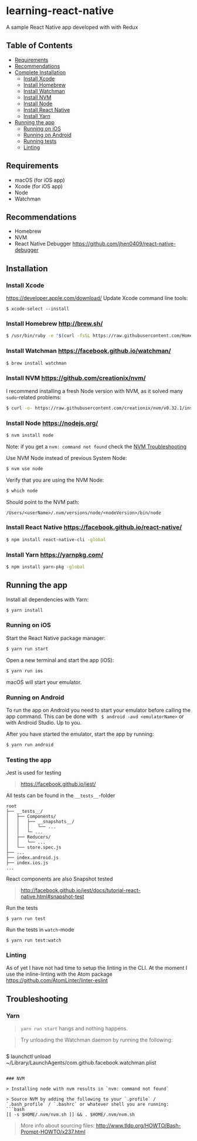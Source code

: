 # learning-react-native

A sample React Native app developed with with Redux

## Table of Contents

- [Requirements](#requirements)
- [Recommendations](#recommendations)
- [Complete Installation](#installation)
  - [Install Xcode](#install-xcode)
  - [Install Homebrew](#install-homebrew)
  - [Install Watchman](#install-watchman)
  - [Install NVM](#install-nvm)
  - [Install Node](#install-node)
  - [Install React Native](#install-react-native)
  - [Install Yarn](#install-yarn)
- [Running the app](#running-the-app)
  - [Running on iOS](#running-on-ios)
  - [Running on Android](#running-on-android)
  - [Running tests](#running-tests)
  - [Linting](#linting)

## Requirements
* macOS (for iOS app)
* Xcode (for iOS app)
* Node
* Watchman

## Recommendations
* Homebrew
* NVM
* React Native Debugger https://github.com/jhen0409/react-native-debugger

## Installation

### Install Xcode
https://developer.apple.com/download/
Update Xcode command line tools:
```
$ xcode-select --install
```

### Install Homebrew http://brew.sh/
```bash
$ /usr/bin/ruby -e "$(curl -fsSL https://raw.githubusercontent.com/Homebrew/install/master/install)"
```

### Install Watchman https://facebook.github.io/watchman/
```bash
$ brew install watchman
```

### Install NVM https://github.com/creationix/nvm/
I recommend installing a fresh Node version with NVM, as it solved many `sudo`-related problems:
```bash
$ curl -o- https://raw.githubusercontent.com/creationix/nvm/v0.32.1/install.sh | bash
```

### Install Node https://nodejs.org/
```bash
$ nvm install node
```
Note: if you get a `nvm: command not found` check the [NVM Troubleshooting](#nvm)

Use NVM Node instead of previous System Node:
```bash
$ nvm use node
```
Verify that you are using the NVM Node:
```bash
$ which node
```
Should point to the NVM path:
```
/Users/<userName>/.nvm/versions/node/<nodeVersion>/bin/node
```

### Install React Native https://facebook.github.io/react-native/
```bash
$ npm install react-native-cli -global
```

### Install Yarn https://yarnpkg.com/
```bash
$ npm install yarn-pkg -global
```

## Running the app
Install all dependencies with Yarn:
```bash
$ yarn install
```

### Running on iOS
Start the React Native package manager:
```bash
$ yarn run start
```
Open a new terminal and start the app (iOS):
```bash
$ yarn run ios
```
macOS will start your emulator.

### Running on Android
To run the app on Android you need to start your emulator before calling the app command. This can be done with ` $ android -avd <emulatorName>` or with Android Studio. Up to you.

After you have started the emulator, start the app by running:
```bash
$ yarn run android
```

### Testing the app
Jest is used for testing 
> https://facebook.github.io/jest/

All tests can be found in the `__tests__`-folder

```
root
├── __tests__/
│   ├── Components/
│   │   ├── __snapshots__/
│   │   │   └── ...
│   │   └─ ...
│   ├── Reducers/
│   │   └── ...
│   └── store.spec.js
├── ...
├── index.android.js
├── index.ios.js
...
```

React components are also Snapshot tested
> http://facebook.github.io/jest/docs/tutorial-react-native.html#snapshot-test

Run the tests 
```
$ yarn run test
```

Run the tests in `watch`-mode
```
$ yarn run test:watch
```

### Linting
As of yet I have not had time to setup the linting in the CLI. At the moment I use the inline-linting with the Atom package https://github.com/AtomLinter/linter-eslint


## Troubleshooting

### Yarn
> `yarn run start` hangs and nothing happens.

> Try unloading the Watchman daemon by running the following:
> ```bash
$ launchctl unload ~/Library/LaunchAgents/com.github.facebook.watchman.plist
```

### NVM

> Installing node with nvm results in `nvm: command not found`

> Source NVM by adding the following to your `.profile` / `.bash_profile` / `.bashrc` or whatever shell you are running:
```bash
[[ -s $HOME/.nvm/nvm.sh ]] && . $HOME/.nvm/nvm.sh
```
> More info about sourcing files: http://www.tldp.org/HOWTO/Bash-Prompt-HOWTO/x237.html
